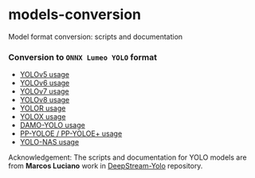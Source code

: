 # models-conversion
Model format conversion: scripts and documentation

### Conversion to `ONNX Lumeo YOLO` format
* [YOLOv5 usage](docs/yolo/onnx/YOLOv5.md)
* [YOLOv6 usage](docs/yolo/onnx/YOLOv6.md)
* [YOLOv7 usage](docs/yolo/onnx/YOLOv7.md)
* [YOLOv8 usage](docs/yolo/onnx/YOLOv8.md)
* [YOLOR usage](docs/yolo/onnx/YOLOR.md)
* [YOLOX usage](docs/yolo/onnx/YOLOX.md)
* [DAMO-YOLO usage](docs/yolo/onnx/DAMOYOLO.md)
* [PP-YOLOE / PP-YOLOE+ usage](docs/yolo/onnx/PPYOLOE.md)
* [YOLO-NAS usage](docs/yolo/onnx/YOLONAS.md)

Acknowledgement: The scripts and documentation for YOLO models are from **Marcos Luciano** work in [DeepStream-Yolo](https://github.com/marcoslucianops/DeepStream-Yolo) repository.
